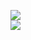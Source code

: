 [![](https://img.shields.io/badge/Made%20With-Github%20Spray-lightgrey.svg?style=for-the-badge&logo=github)](https://github.com/Annihil/github-spray#28337)  
[![](https://i.imgur.com/2DrTn0Z.gif)](https://github.com/Annihil/github-spray)